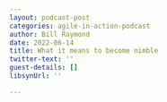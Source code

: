 ```yaml
---
layout: podcast-post
categories: agile-in-action-podcast
author: Bill Raymond
date: 2022-06-14
title: What it means to become nimble
twitter-text: ''
guest-details: []
libsynUrl: ''

---
```

